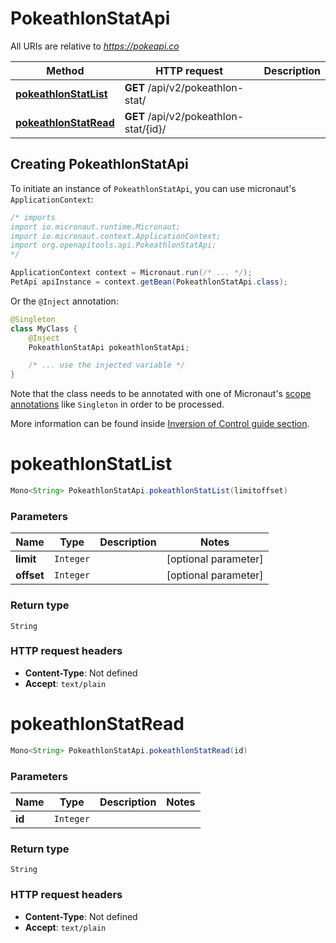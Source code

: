 # PokeathlonStatApi

All URIs are relative to *https://pokeapi.co*

| Method | HTTP request | Description |
|------------- | ------------- | -------------|
| [**pokeathlonStatList**](PokeathlonStatApi.md#pokeathlonStatList) | **GET** /api/v2/pokeathlon-stat/ |  |
| [**pokeathlonStatRead**](PokeathlonStatApi.md#pokeathlonStatRead) | **GET** /api/v2/pokeathlon-stat/{id}/ |  |


## Creating PokeathlonStatApi

To initiate an instance of `PokeathlonStatApi`, you can use micronaut's `ApplicationContext`:
```java
/* imports
import io.micronaut.runtime.Micronaut;
import io.micronaut.context.ApplicationContext;
import org.openapitools.api.PokeathlonStatApi;
*/

ApplicationContext context = Micronaut.run(/* ... */);
PetApi apiInstance = context.getBean(PokeathlonStatApi.class);
```

Or the `@Inject` annotation:
```java
@Singleton
class MyClass {
    @Inject
    PokeathlonStatApi pokeathlonStatApi;

    /* ... use the injected variable */
}
```
Note that the class needs to be annotated with one of Micronaut's [scope annotations](https://docs.micronaut.io/latest/guide/#scopes) like `Singleton` in order to be processed.

More information can be found inside [Inversion of Control guide section](https://docs.micronaut.io/latest/guide/#ioc).

<a id="pokeathlonStatList"></a>
# **pokeathlonStatList**
```java
Mono<String> PokeathlonStatApi.pokeathlonStatList(limitoffset)
```



### Parameters
| Name | Type | Description  | Notes |
|------------- | ------------- | ------------- | -------------|
| **limit** | `Integer`|  | [optional parameter] |
| **offset** | `Integer`|  | [optional parameter] |


### Return type
`String`



### HTTP request headers
 - **Content-Type**: Not defined
 - **Accept**: `text/plain`

<a id="pokeathlonStatRead"></a>
# **pokeathlonStatRead**
```java
Mono<String> PokeathlonStatApi.pokeathlonStatRead(id)
```



### Parameters
| Name | Type | Description  | Notes |
|------------- | ------------- | ------------- | -------------|
| **id** | `Integer`|  | |


### Return type
`String`



### HTTP request headers
 - **Content-Type**: Not defined
 - **Accept**: `text/plain`

